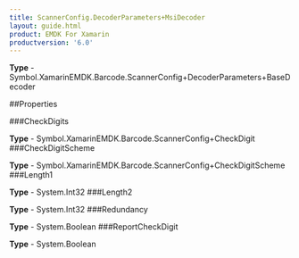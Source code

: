 ```yaml
---
title: ScannerConfig.DecoderParameters+MsiDecoder
layout: guide.html
product: EMDK For Xamarin 
productversion: '6.0' 
---
```


    

**Type** - Symbol.XamarinEMDK.Barcode.ScannerConfig+DecoderParameters+BaseDecoder

##Properties

###CheckDigits

        

**Type** - Symbol.XamarinEMDK.Barcode.ScannerConfig+CheckDigit
###CheckDigitScheme

        

**Type** - Symbol.XamarinEMDK.Barcode.ScannerConfig+CheckDigitScheme
###Length1

        

**Type** - System.Int32
###Length2

        

**Type** - System.Int32
###Redundancy

        

**Type** - System.Boolean
###ReportCheckDigit

        

**Type** - System.Boolean
